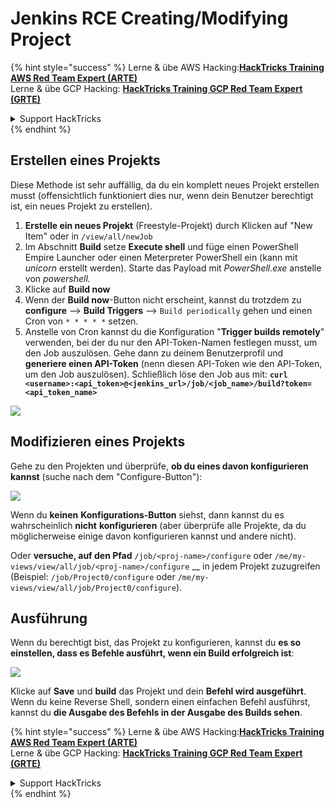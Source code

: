 # Jenkins RCE Creating/Modifying Project

{% hint style="success" %}
Lerne & übe AWS Hacking:<img src="/.gitbook/assets/image.png" alt="" data-size="line">[**HackTricks Training AWS Red Team Expert (ARTE)**](https://training.hacktricks.xyz/courses/arte)<img src="/.gitbook/assets/image.png" alt="" data-size="line">\
Lerne & übe GCP Hacking: <img src="/.gitbook/assets/image (2).png" alt="" data-size="line">[**HackTricks Training GCP Red Team Expert (GRTE)**<img src="/.gitbook/assets/image (2).png" alt="" data-size="line">](https://training.hacktricks.xyz/courses/grte)

<details>

<summary>Support HackTricks</summary>

* Überprüfe die [**Abonnementpläne**](https://github.com/sponsors/carlospolop)!
* **Tritt der** 💬 [**Discord-Gruppe**](https://discord.gg/hRep4RUj7f) oder der [**Telegram-Gruppe**](https://t.me/peass) bei oder **folge** uns auf **Twitter** 🐦 [**@hacktricks\_live**](https://twitter.com/hacktricks\_live)**.**
* **Teile Hacking-Tricks, indem du PRs an die** [**HackTricks**](https://github.com/carlospolop/hacktricks) und [**HackTricks Cloud**](https://github.com/carlospolop/hacktricks-cloud) GitHub-Repos einreichst.

</details>
{% endhint %}

## Erstellen eines Projekts

Diese Methode ist sehr auffällig, da du ein komplett neues Projekt erstellen musst (offensichtlich funktioniert dies nur, wenn dein Benutzer berechtigt ist, ein neues Projekt zu erstellen).

1. **Erstelle ein neues Projekt** (Freestyle-Projekt) durch Klicken auf "New Item" oder in `/view/all/newJob`
2. Im Abschnitt **Build** setze **Execute shell** und füge einen PowerShell Empire Launcher oder einen Meterpreter PowerShell ein (kann mit _unicorn_ erstellt werden). Starte das Payload mit _PowerShell.exe_ anstelle von _powershell._
3. Klicke auf **Build now**
1. Wenn der **Build now**-Button nicht erscheint, kannst du trotzdem zu **configure** --> **Build Triggers** --> `Build periodically` gehen und einen Cron von `* * * * *` setzen.
2. Anstelle von Cron kannst du die Konfiguration "**Trigger builds remotely**" verwenden, bei der du nur den API-Token-Namen festlegen musst, um den Job auszulösen. Gehe dann zu deinem Benutzerprofil und **generiere einen API-Token** (nenn diesen API-Token wie den API-Token, um den Job auszulösen). Schließlich löse den Job aus mit: **`curl <username>:<api_token>@<jenkins_url>/job/<job_name>/build?token=<api_token_name>`**

![](<../../.gitbook/assets/image (165).png>)

## Modifizieren eines Projekts

Gehe zu den Projekten und überprüfe, **ob du eines davon konfigurieren kannst** (suche nach dem "Configure-Button"):

![](<../../.gitbook/assets/image (265).png>)

Wenn du **keinen** **Konfigurations-Button** siehst, dann kannst du es wahrscheinlich **nicht** **konfigurieren** (aber überprüfe alle Projekte, da du möglicherweise einige davon konfigurieren kannst und andere nicht).

Oder **versuche, auf den Pfad** `/job/<proj-name>/configure` oder `/me/my-views/view/all/job/<proj-name>/configure` \_\_ in jedem Projekt zuzugreifen (Beispiel: `/job/Project0/configure` oder `/me/my-views/view/all/job/Project0/configure`).

## Ausführung

Wenn du berechtigt bist, das Projekt zu konfigurieren, kannst du **es so einstellen, dass es Befehle ausführt, wenn ein Build erfolgreich ist**:

![](<../../.gitbook/assets/image (98).png>)

Klicke auf **Save** und **build** das Projekt und dein **Befehl wird ausgeführt**.\
Wenn du keine Reverse Shell, sondern einen einfachen Befehl ausführst, kannst du **die Ausgabe des Befehls in der Ausgabe des Builds sehen**.

{% hint style="success" %}
Lerne & übe AWS Hacking:<img src="/.gitbook/assets/image.png" alt="" data-size="line">[**HackTricks Training AWS Red Team Expert (ARTE)**](https://training.hacktricks.xyz/courses/arte)<img src="/.gitbook/assets/image.png" alt="" data-size="line">\
Lerne & übe GCP Hacking: <img src="/.gitbook/assets/image (2).png" alt="" data-size="line">[**HackTricks Training GCP Red Team Expert (GRTE)**<img src="/.gitbook/assets/image (2).png" alt="" data-size="line">](https://training.hacktricks.xyz/courses/grte)

<details>

<summary>Support HackTricks</summary>

* Überprüfe die [**Abonnementpläne**](https://github.com/sponsors/carlospolop)!
* **Tritt der** 💬 [**Discord-Gruppe**](https://discord.gg/hRep4RUj7f) oder der [**Telegram-Gruppe**](https://t.me/peass) bei oder **folge** uns auf **Twitter** 🐦 [**@hacktricks\_live**](https://twitter.com/hacktricks\_live)**.**
* **Teile Hacking-Tricks, indem du PRs an die** [**HackTricks**](https://github.com/carlospolop/hacktricks) und [**HackTricks Cloud**](https://github.com/carlospolop/hacktricks-cloud) GitHub-Repos einreichst.

</details>
{% endhint %}
